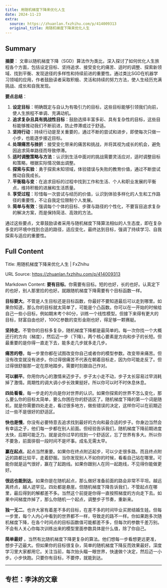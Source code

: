 ```yaml
---
title: 用随机梯度下降来优化人生
date: 2024-11-23
extra:
  source: https://zhuanlan.fxzhihu.com/p/414009313
  original_title: 用随机梯度下降来优化人生
---
```

## Summary
**摘要**：
文章以随机梯度下降（SGD）算法作为类比，深入探讨了如何优化人生旅程各个方面，包括设定目标、坚持追求、接受变化的痛苦、适时的调整、探索新领域、找到平衡、发现途径的多样性和持续前进的重要性。通过类比SGD在机器学习领域的应用，作者鼓励读者采取积极、灵活和持续的努力方法，使人生经历充满挑战、成长和自我发现。

**要点总结**：
1. **设定目标**：明确既定与自认为有吸引力的目标，这些目标能够引领我们向前，使人生旅程不单调、充满动机。
2. **追求复杂且具有挑战性目标**：鼓励选择丰富多彩、具有复杂性的目标，这些目标能够推动我们不断前进，防止停滞或过于舒适。
3. **坚持行动**：持续行动是至关重要的，通过不断的尝试和进步，即使每次只做一小步，也能逐步接近目标。
4. **处理痛苦与挫折**：接受变化带来的痛苦和挑战，并将其视为成长的机会，避免因追求简单路径而导致停滞。
5. **适时调整策略与方法**：认识到生活中面对的挑战需要灵活应对，适时调整目标和策略，根据实际情况做出调整。
6. **探索与实验**：勇于探索未知领域，体验错误与失败的教育价值，通过不断尝试推动自我成长。
7. **平衡稳与变**：在追求目标的过程中找到工作和生活、个人和职业发展的平衡点，维持积极的进展和生活质量。
8. **享受过程**：珍惜每一次尝试与经历的价值，认识到体验多样化的人生和工作路径的重要性，不让自我定位限制个人发展。
9. **简单与有效**：强调每个个体的目标、步骤与路径的个性化，不要盲目追求复杂的解决方案，而是保持简洁、高效的方法。

通过这些要点，文章鼓励读者采用与随机梯度下降算法相似的人生态度，即在复杂多变的环境中找到合适的路径，适应变化，最终达到目标，强调了持续学习、自我探索与适应的重要性。
## Full Content
Title: 用随机梯度下降来优化人生 | FxZhihu

URL Source: https://zhuanlan.fxzhihu.com/p/414009313

Markdown Content:
**要有目标**。你需要有目标。短的也好，长的也好。认真定下的也好，别人那里捡的也好。就跟随机梯度下降需要有个目标函数一样。

**目标要大**。不管是人生目标还是目标函数，你最好不要知道最后可以走到哪里。如果你知道，那么你的目标就太简单了，可能是个凸函数。你可以在一开始的时候给自己一些小目标，例如期末考个80分，训练一个线性模型。但接下来得有更大的目标，财富自由也好，100亿参数的变形金刚也好，得足够一颗赛艇。

**坚持走**。不管你的目标多复杂，随机梯度下降都是最简单的。每一次你找一个大概还行的方向（梯度），然后迈一步（下降）。两个核心要素是方向和步子的长短。但最重要的是你得一直走下去，能多走几步就多走几步。

**痛苦的卷**。每一步里你都在试图改变你自己或者你的模型参数。改变带来痛苦。但没有改变就没有进步。你过得很痛苦不代表在朝着目标走，因为你可能走反了。但过得很舒服那一定在原地踏步。需要时刻跟自己作对。

**可以躺平**。你用你内心的激情来迈步子。步子太小走不动，步子太长容易过早消耗掉了激情。周期性的调大调小步长效果挺好。所以你可以时不时休息休息。

**四处看看**。每一步走的方向是你对世界的认识。如果你探索的世界不怎么变化，那么要么你的目标太简单，要么你困在你的舒适区了。随机梯度下降的第一个词是随机，就是你需要四处走走，看过很多地方，做些错误的决定，这样你可以在前期迈过一些不是很好的舒适区。

**快也是慢**。你没有必要特意去追求找到最好的方向和最合适的步子。你身边当然会有幸运之子，他们每一步都在别人前面。但经验告诉我们，随机梯度下降前期进度太快，后期可能乏力。就是说你过早的找到一个舒适区，忘了世界有多大。所以你不要急，前面徘徊一段时间不是坏事。成名无需太早。

**赢在起点**。起点当然重要。如果你在终点附近起步，可以少走很多路。而且终点附近的路都比较平，走着舒服。当你发现别人不如你的时候，看看自己站在哪里。可能你就是运气很好，赢在了起跑线。如果你跟别人在同一起跑线，不见得你能做更好。

**很远也能到达**。如果你是在随机起点，那么做好准备前面的路会非常不平坦。越远离终点，越人迹罕见。四处都是悬崖。但随机梯度下降告诉我们，不管起点在哪里，最后得到的解都差不多。当然这个前提是你得一直按照梯度的方向走下去。如果中间梯度炸掉了，那么你随机一个起点，调整步子节奏，重新来。

**独一无二**。也许大家有着差不多的目标，在差不多的时间毕业买房结婚生娃。但每一步里，每个人内心中看到的世界都不一样，导致走的路不一样。你如果跑多次随机梯度下降，在各个时间点的目标函数值可能都差不多，但每次的参数千差万别。不会有人关心你每次训练出来的模型里面参数具体是什么值，除了你自己。

**简单最好** 。当然有比随机梯度下降更复杂的算法。他们想每一步看想更远更准，想步子迈最大。但如果你的目标很复杂，简单的随机梯度下降反而效果最好。深度学习里大家都用它。关注当前，每次抬头瞄一眼世界，快速做个决定，然后迈一小步。小步快跑。只要你有目标，不要停，就能到达。

* * *

专栏：李沐的文章
--------

